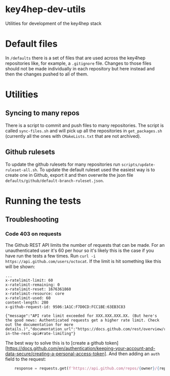 # key4hep-dev-utils
Utilities for development of the key4hep stack

# Default files
In `/defaults` there is a set of files that are used across the key4hep
repositories like, for example, a `.gitignore` file. Changes to those files
should not be made individually in each repository but here instead and then the
changes pushed to all of them.

# Utilities

## Syncing to many repos

There is a script to commit and push files to many repositories. The script is
called `sync-files.sh` and will pick up all the repositories in
`get_packages.sh` (currently all the ones with `CMakeLists.txt` that are not
archived).

## Github rulesets

To update the github rulesets for many repositories run
`scripts/update-ruleset-all.sh`. To update the default ruleset used the easiest
way is to create one in Github, export it and then overwrite the json file
`defaults/github/default-branch-ruleset.json`.

# Running the tests

## Troubleshooting

### Code 403 on requests
The Github REST API limits the number of requests that can be made. For an
unauthenticated user it's 60 per hour so it's likely this is the case if you
have run the tests a few times.
Run `curl -i https://api.github.com/users/octocat`. If the limit is hit something like this will be shown:
```
...
x-ratelimit-limit: 60
x-ratelimit-remaining: 0
x-ratelimit-reset: 1676361860
x-ratelimit-resource: core
x-ratelimit-used: 60
content-length: 280
x-github-request-id: 9506:1A1C:F7D0CD:FCC1BE:63EB3C83

{"message":"API rate limit exceeded for XXX.XXX.XXX.XX. (But here's the good news: Authenticated requests get a higher rate limit. Check out the documentation for more details.)","documentation_url":"https://docs.github.com/rest/overview/resources-in-the-rest-api#rate-limiting"}
```

The best way to solve this is to [create a github token][https://docs.github.com/en/authentication/keeping-your-account-and-data-secure/creating-a-personal-access-token]. And then adding an `auth` field to the request:
``` python
    response = requests.get(f'https://api.github.com/repos/{owner}/{repo}/pulls/{number}', auth=(user, token))
```
